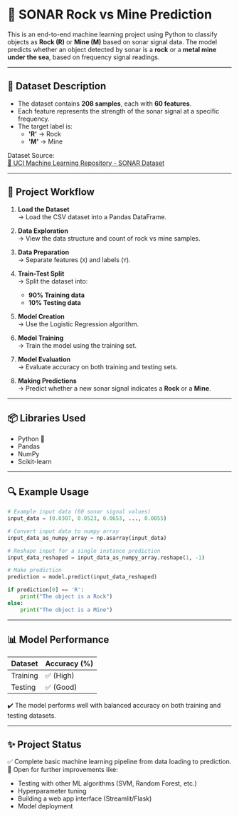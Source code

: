 
# 🚀 SONAR Rock vs Mine Prediction

This is an end-to-end machine learning project using Python to classify objects as **Rock (R)** or **Mine (M)** based on sonar signal data. The model predicts whether an object detected by sonar is a **rock** or a **metal mine under the sea**, based on frequency signal readings.

---

## 📂 Dataset Description

- The dataset contains **208 samples**, each with **60 features**.
- Each feature represents the strength of the sonar signal at a specific frequency.
- The target label is:
  - **'R'** → Rock
  - **'M'** → Mine

Dataset Source:  
[🔗 UCI Machine Learning Repository - SONAR Dataset](https://archive.ics.uci.edu/ml/datasets/connectionist+bench+(sonar,+mines+vs.+rocks))

---

## 🧠 Project Workflow

1. **Load the Dataset**  
   → Load the CSV dataset into a Pandas DataFrame.

2. **Data Exploration**  
   → View the data structure and count of rock vs mine samples.

3. **Data Preparation**  
   → Separate features (`X`) and labels (`Y`).

4. **Train-Test Split**  
   → Split the dataset into:
   - **90% Training data**
   - **10% Testing data**

5. **Model Creation**  
   → Use the Logistic Regression algorithm.

6. **Model Training**  
   → Train the model using the training set.

7. **Model Evaluation**  
   → Evaluate accuracy on both training and testing sets.

8. **Making Predictions**  
   → Predict whether a new sonar signal indicates a **Rock** or a **Mine**.

---

## 📦 Libraries Used

- Python 🐍
- Pandas
- NumPy
- Scikit-learn

---
## 🔍 Example Usage

```python
# Example input data (60 sonar signal values)
input_data = (0.0307, 0.0523, 0.0653, ..., 0.0055)

# Convert input data to numpy array
input_data_as_numpy_array = np.asarray(input_data)

# Reshape input for a single instance prediction
input_data_reshaped = input_data_as_numpy_array.reshape(1, -1)

# Make prediction
prediction = model.predict(input_data_reshaped)

if prediction[0] == 'R':
    print("The object is a Rock")
else:
    print("The object is a Mine")
```

---

## 📊 Model Performance

| Dataset | Accuracy (%) |
|---------|---------------|
| Training | ✅ (High)     |
| Testing  | ✅ (Good)     |

✔️ The model performs well with balanced accuracy on both training and testing datasets.

---

## ✨ Project Status

✅ Complete basic machine learning pipeline from data loading to prediction.  
🚀 Open for further improvements like:
- Testing with other ML algorithms (SVM, Random Forest, etc.)
- Hyperparameter tuning
- Building a web app interface (Streamlit/Flask)
- Model deployment
